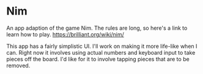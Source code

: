 # Nim

An app adaption of the game Nim. The rules are long, so here's a link to learn how to play. 
https://brilliant.org/wiki/nim/

This app has a fairly simplistic UI. I'll work on making it more life-like when I can. Right now it involves using actual numbers and keyboard input to take pieces off the board. I'd like for it to involve tapping pieces that are to be removed.
